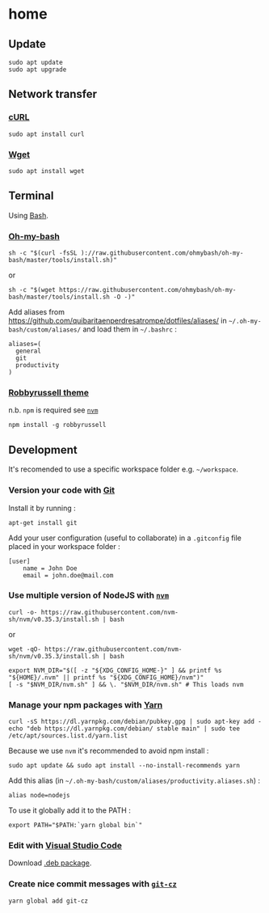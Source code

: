 # home

## Update

```
sudo apt update
sudo apt upgrade
```

## Network transfer

### [cURL](https://curl.haxx.se/)

```
sudo apt install curl
```

### [Wget](https://www.gnu.org/software/wget/)

```
sudo apt install wget
```

## Terminal

Using [Bash](https://www.gnu.org/software/bash/).

### [Oh-my-bash](https://ohmybash.github.io/)

```
sh -c "$(curl -fsSL )://raw.githubusercontent.com/ohmybash/oh-my-bash/master/tools/install.sh)"
```
or
```
sh -c "$(wget https://raw.githubusercontent.com/ohmybash/oh-my-bash/master/tools/install.sh -O -)"
```

Add aliases from https://github.com/quibaritaenperdresatrompe/dotfiles/aliases/ in `~/.oh-my-bash/custom/aliases/` and load them in `~/.bashrc` :
```
aliases=(
  general
  git
  productivity
)
```

### [Robbyrussell theme](https://github.com/denysdovhan/robbyrussell-node)

n.b. `npm` is required see [`nvm`](#nvm)

```
npm install -g robbyrussell
```

## Development

It's recomended to use a specific workspace folder e.g. `~/workspace`.

### Version your code with [Git](https://git-scm.com/)

Install it by running :
```
apt-get install git
```

Add your user configuration (useful to collaborate) in a `.gitconfig` file placed in your workspace folder :
```
[user]
    name = John Doe
    email = john.doe@mail.com
```


### Use multiple version of NodeJS with [`nvm`](https://github.com/nvm-sh/nvm)

```
curl -o- https://raw.githubusercontent.com/nvm-sh/nvm/v0.35.3/install.sh | bash
```
or
```
wget -qO- https://raw.githubusercontent.com/nvm-sh/nvm/v0.35.3/install.sh | bash
```

```
export NVM_DIR="$([ -z "${XDG_CONFIG_HOME-}" ] && printf %s "${HOME}/.nvm" || printf %s "${XDG_CONFIG_HOME}/nvm")"
[ -s "$NVM_DIR/nvm.sh" ] && \. "$NVM_DIR/nvm.sh" # This loads nvm
```

### Manage your npm packages with [Yarn](https://classic.yarnpkg.com/)

```
curl -sS https://dl.yarnpkg.com/debian/pubkey.gpg | sudo apt-key add -
echo "deb https://dl.yarnpkg.com/debian/ stable main" | sudo tee /etc/apt/sources.list.d/yarn.list
```

Because we use `nvm` it's recommended to avoid npm install :
```
sudo apt update && sudo apt install --no-install-recommends yarn
```

Add this alias (in `~/.oh-my-bash/custom/aliases/productivity.aliases.sh`) :
```
alias node=nodejs
```

To use it globally add it to the PATH :
```
export PATH="$PATH:`yarn global bin`"
```

### Edit with [Visual Studio Code](https://code.visualstudio.com/)

Download [.deb package](https://code.visualstudio.com/Download).

### Create nice commit messages with [`git-cz`](https://www.npmjs.com/package/git-cz)

```
yarn global add git-cz
```
